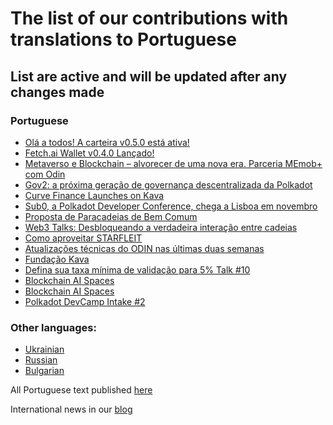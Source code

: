 # The list of our contributions with translations to Portuguese

## List are active and will be updated after any changes made

### Portuguese
- [Olá a todos! A carteira v0.5.0 está ativa!](https://pt.nq4.net/cVYnvcIjezH)
- [Fetch.ai Wallet v0.4.0 Lançado!](https://pt.nq4.net/TJAADc36wcX)
- [Metaverso e Blockchain – alvorecer de uma nova era. Parceria MEmob+ com Odin](https://pt.nq4.net/8k0d6wuUuhQ)
- [Gov2: a próxima geração de governança descentralizada da Polkadot](https://pt.nq4.net/9Bc4WQVqIvK) 
- [Curve Finance Launches on Kava](https://pt.nq4.net/QQ4yZ8JQQcA)
- [Sub0, a Polkadot Developer Conference, chega a Lisboa em novembro](https://pt.nq4.net/Ni5UFqc96Fd)
- [Proposta de Paracadeias de Bem Comum](https://pt.nq4.net/55aVBt-5inH)
- [Web3 Talks: Desbloqueando a verdadeira interação entre cadeias](https://pt.nq4.net/ZOTyfGahBpc)
- [Como aproveitar STARFLEIT](https://pt.nq4.net/oYGasiLEEYr)
- [Atualizações técnicas do ODIN nas últimas duas semanas](https://pt.nq4.net/xpALfCzg4sM)
- [Fundação Kava](https://pt.nq4.net/iq5aGflpf2c)
- [Defina sua taxa mínima de validação para 5% Talk #10](https://pt.nq4.net/X8XPIxMcNSa)
- [Blockchain AI Spaces](https://pt.nq4.net/uHW54xfmdPM)
- [Blockchain AI Spaces](https://pt.nq4.net/cZzYVbAth-j)
- [Polkadot DevCamp Intake #2](https://medium.com/@lendoff1337/polkadot-devcamp-intake-2-em-portugues-3e801f8599cf)

### Other languages:
- [Ukrainian](https://github.com/nq4-net/entrance/blob/main/languages/ukrainian.md)
- [Russian](https://github.com/nq4-net/entrance/blob/main/languages/russian.md)
- [Bulgarian](https://github.com/nq4-net/entrance/blob/main/languages/bulgarian.md)

All Portuguese text published [here](https://pt.nq4.net/)

International news in our [blog](https://blog.nq4.net)
